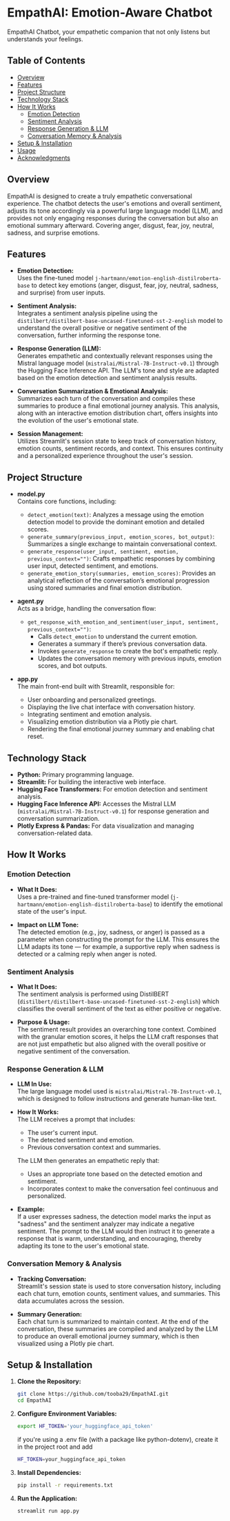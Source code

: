 # EmpathAI: Emotion-Aware Chatbot
EmpathAI Chatbot, your empathetic companion that not only listens but understands your feelings. 

## Table of Contents

- [Overview](#overview)
- [Features](#features)
- [Project Structure](#project-structure)
- [Technology Stack](#technology-stack)
- [How It Works](#how-it-works)
  - [Emotion Detection](#emotion-detection)
  - [Sentiment Analysis](#sentiment-analysis)
  - [Response Generation & LLM](#response-generation--llm)
  - [Conversation Memory & Analysis](#conversation-memory--analysis)
- [Setup & Installation](#setup--installation)
- [Usage](#usage)
- [Acknowledgments](#acknowledgments)

## Overview

EmpathAI is designed to create a truly empathetic conversational experience. The chatbot detects the user's emotions and overall sentiment, adjusts its tone accordingly via a powerful large language model (LLM), and provides not only engaging responses during the conversation but also an emotional summary afterward. Covering anger, disgust, fear, joy, neutral, sadness, and surprise emotions.

## Features

- **Emotion Detection:**  
  Uses the fine-tuned model `j-hartmann/emotion-english-distilroberta-base` to detect key emotions (anger, disgust, fear, joy, neutral, sadness, and surprise) from user inputs.

- **Sentiment Analysis:**  
  Integrates a sentiment analysis pipeline using the `distilbert/distilbert-base-uncased-finetuned-sst-2-english` model to understand the overall positive or negative sentiment of the conversation, further informing the response tone.

- **Response Generation (LLM):**  
  Generates empathetic and contextually relevant responses using the Mistral language model (`mistralai/Mistral-7B-Instruct-v0.1`) through the Hugging Face Inference API. The LLM's tone and style are adapted based on the emotion detection and sentiment analysis results.

- **Conversation Summarization & Emotional Analysis:**  
  Summarizes each turn of the conversation and compiles these summaries to produce a final emotional journey analysis. This analysis, along with an interactive emotion distribution chart, offers insights into the evolution of the user's emotional state.

- **Session Management:**  
  Utilizes Streamlit's session state to keep track of conversation history, emotion counts, sentiment records, and context. This ensures continuity and a personalized experience throughout the user's session.

## Project Structure

- **model.py**  
  Contains core functions, including:
  - `detect_emotion(text)`: Analyzes a message using the emotion detection model to provide the dominant emotion and detailed scores.
  - `generate_summary(previous_input, emotion_scores, bot_output)`: Summarizes a single exchange to maintain conversational context.
  - `generate_response(user_input, sentiment, emotion, previous_context="")`: Crafts empathetic responses by combining user input, detected sentiment, and emotions.
  - `generate_emotion_story(summaries, emotion_scores)`: Provides an analytical reflection of the conversation’s emotional progression using stored summaries and final emotion distribution.

- **agent.py**  
  Acts as a bridge, handling the conversation flow:
  - `get_response_with_emotion_and_sentiment(user_input, sentiment, previous_context="")`:  
    - Calls `detect_emotion` to understand the current emotion.
    - Generates a summary if there’s previous conversation data.
    - Invokes `generate_response` to create the bot's empathetic reply.
    - Updates the conversation memory with previous inputs, emotion scores, and bot outputs.

- **app.py**  
  The main front-end built with Streamlit, responsible for:
  - User onboarding and personalized greetings.
  - Displaying the live chat interface with conversation history.
  - Integrating sentiment and emotion analysis.
  - Visualizing emotion distribution via a Plotly pie chart.
  - Rendering the final emotional journey summary and enabling chat reset.

## Technology Stack

- **Python:** Primary programming language.
- **Streamlit:** For building the interactive web interface.
- **Hugging Face Transformers:** For emotion detection and sentiment analysis.
- **Hugging Face Inference API:** Accesses the Mistral LLM (`mistralai/Mistral-7B-Instruct-v0.1`) for response generation and conversation summarization.
- **Plotly Express & Pandas:** For data visualization and managing conversation-related data.

## How It Works

### Emotion Detection

- **What It Does:**  
  Uses a pre-trained and fine-tuned transformer model (`j-hartmann/emotion-english-distilroberta-base`) to identify the emotional state of the user's input.
  
- **Impact on LLM Tone:**  
  The detected emotion (e.g., joy, sadness, or anger) is passed as a parameter when constructing the prompt for the LLM. This ensures the LLM adapts its tone — for example, a supportive reply when sadness is detected or a calming reply when anger is noted.

### Sentiment Analysis

- **What It Does:**  
  The sentiment analysis is performed using DistilBERT (`distilbert/distilbert-base-uncased-finetuned-sst-2-english`) which classifies the overall sentiment of the text as either positive or negative.
  
- **Purpose & Usage:**  
  The sentiment result provides an overarching tone context. Combined with the granular emotion scores, it helps the LLM craft responses that are not just empathetic but also aligned with the overall positive or negative sentiment of the conversation.

### Response Generation & LLM

- **LLM In Use:**  
  The large language model used is `mistralai/Mistral-7B-Instruct-v0.1`, which is designed to follow instructions and generate human-like text.
  
- **How It Works:**  
  The LLM receives a prompt that includes:
  - The user's current input.
  - The detected sentiment and emotion.
  - Previous conversation context and summaries.
  
  The LLM then generates an empathetic reply that:
  - Uses an appropriate tone based on the detected emotion and sentiment.
  - Incorporates context to make the conversation feel continuous and personalized.
  
- **Example:**  
  If a user expresses sadness, the detection model marks the input as "sadness" and the sentiment analyzer may indicate a negative sentiment. The prompt to the LLM would then instruct it to generate a response that is warm, understanding, and encouraging, thereby adapting its tone to the user's emotional state.

### Conversation Memory & Analysis

- **Tracking Conversation:**  
  Streamlit's session state is used to store conversation history, including each chat turn, emotion counts, sentiment values, and summaries. This data accumulates across the session.
  
- **Summary Generation:**  
  Each chat turn is summarized to maintain context. At the end of the conversation, these summaries are compiled and analyzed by the LLM to produce an overall emotional journey summary, which is then visualized using a Plotly pie chart.

## Setup & Installation

1. **Clone the Repository:**
   ```bash
   git clone https://github.com/tooba29/EmpathAI.git
   cd EmpathAI
2. **Configure Environment Variables:**
   ```bash
   export HF_TOKEN='your_huggingface_api_token'
   ```
   if you're using a .env file (with a package like python-dotenv), create it in the project root and add
   ```bash
   HF_TOKEN=your_huggingface_api_token
   ```
3. **Install Dependencies:**
   ```bash
   pip install -r requirements.txt
   ```
4. **Run the Application:**
   ```bash
   streamlit run app.py
   ```
